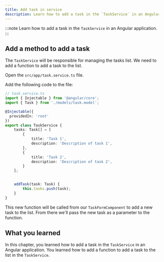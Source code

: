 ```yaml
---
title: Add task in service
description: Learn how to add a task in the `TaskService` in an Angular application.
---
```


:::note
Learn how to add a task in the `TaskService` in an Angular application.
:::

## Add a method to add a task

The `TaskService` will be responsible for managing the tasks list.
We need to add a function to add a task to the list.

Open the `src/app/task.service.ts` file.

Add the following code to the file:

```typescript ins={"Add the addTask function": 20-23}
// task.service.ts
import { Injectable } from '@angular/core';
import { Task } from './models/task.model';

@Injectable({
  providedIn: 'root'
})
export class TaskService {
    tasks: Task[] = [
        {
            title: 'Task 1',
            description: 'Description of task 1',
        },
        {
            title: 'Task 2',
            description: 'Description of task 2',
        }
    ];

    
    addTask(task: Task) {
        this.tasks.push(task);
    }
}
```

This new function will be called from our `TaskFormComponent` to add a new task to the list.
From there we'll pass the new task as a parameter to the function.

## What you learned

In this chapter, you learned how to add a task in the `TaskService` in an Angular application. You learned how to add a function to add a task to the list in the `TaskService`.
